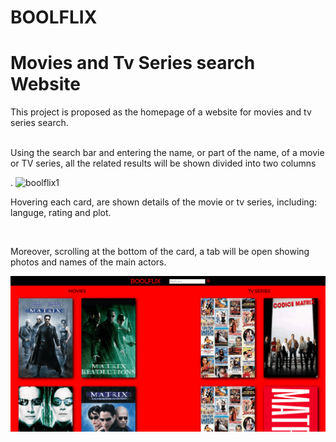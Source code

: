 # BOOLFLIX

<h1>Movies and Tv Series search Website</h1>

<p>This project is proposed as the homepage of a website for movies and tv series search.</br></br>
<p>Using the search bar and entering the name, or part of the name, of a movie or TV series,  all the related results will be shown divided into two columns</p>.

  <img src="boolflix-gif.gif" alt="boolflix1">
  
  <p>Hovering each card, are shown details of the movie or tv series, including: languge, rating and plot.</p></br>
  <p> Moreover, scrolling at the bottom of the card, a tab will be open showing photos and names of the main actors.</p>
  
 <img src="boolflix2-gif.gif" alt="boolflix2">

